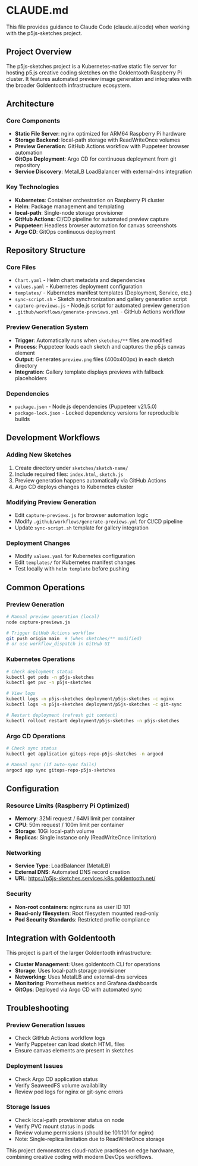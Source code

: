# CLAUDE.md

This file provides guidance to Claude Code (claude.ai/code) when working with the p5js-sketches project.

## Project Overview

The p5js-sketches project is a Kubernetes-native static file server for hosting p5.js creative coding sketches on the Goldentooth Raspberry Pi cluster. It features automated preview image generation and integrates with the broader Goldentooth infrastructure ecosystem.

## Architecture

### Core Components
- **Static File Server**: nginx optimized for ARM64 Raspberry Pi hardware
- **Storage Backend**: local-path storage with ReadWriteOnce volumes
- **Preview Generation**: GitHub Actions workflow with Puppeteer browser automation
- **GitOps Deployment**: Argo CD for continuous deployment from git repository
- **Service Discovery**: MetalLB LoadBalancer with external-dns integration

### Key Technologies
- **Kubernetes**: Container orchestration on Raspberry Pi cluster
- **Helm**: Package management and templating
- **local-path**: Single-node storage provisioner
- **GitHub Actions**: CI/CD pipeline for automated preview capture
- **Puppeteer**: Headless browser automation for canvas screenshots
- **Argo CD**: GitOps continuous deployment

## Repository Structure

### Core Files
- `Chart.yaml` - Helm chart metadata and dependencies
- `values.yaml` - Kubernetes deployment configuration
- `templates/` - Kubernetes manifest templates (Deployment, Service, etc.)
- `sync-script.sh` - Sketch synchronization and gallery generation script
- `capture-previews.js` - Node.js script for automated preview generation
- `.github/workflows/generate-previews.yml` - GitHub Actions workflow

### Preview Generation System
- **Trigger**: Automatically runs when `sketches/**` files are modified
- **Process**: Puppeteer loads each sketch and captures the p5.js canvas element
- **Output**: Generates `preview.png` files (400x400px) in each sketch directory
- **Integration**: Gallery template displays previews with fallback placeholders

### Dependencies
- `package.json` - Node.js dependencies (Puppeteer v21.5.0)
- `package-lock.json` - Locked dependency versions for reproducible builds

## Development Workflows

### Adding New Sketches
1. Create directory under `sketches/sketch-name/`
2. Include required files: `index.html`, `sketch.js`
3. Preview generation happens automatically via GitHub Actions
4. Argo CD deploys changes to Kubernetes cluster

### Modifying Preview Generation
- Edit `capture-previews.js` for browser automation logic
- Modify `.github/workflows/generate-previews.yml` for CI/CD pipeline
- Update `sync-script.sh` template for gallery integration

### Deployment Changes
- Modify `values.yaml` for Kubernetes configuration
- Edit `templates/` for Kubernetes manifest changes
- Test locally with `helm template` before pushing

## Common Operations

### Preview Generation
```bash
# Manual preview generation (local)
node capture-previews.js

# Trigger GitHub Actions workflow
git push origin main  # (when sketches/** modified)
# or use workflow_dispatch in GitHub UI
```

### Kubernetes Operations
```bash
# Check deployment status
kubectl get pods -n p5js-sketches
kubectl get pvc -n p5js-sketches

# View logs
kubectl logs -n p5js-sketches deployment/p5js-sketches -c nginx
kubectl logs -n p5js-sketches deployment/p5js-sketches -c git-sync

# Restart deployment (refresh git content)
kubectl rollout restart deployment/p5js-sketches -n p5js-sketches
```

### Argo CD Operations
```bash
# Check sync status
kubectl get application gitops-repo-p5js-sketches -n argocd

# Manual sync (if auto-sync fails)
argocd app sync gitops-repo-p5js-sketches
```

## Configuration

### Resource Limits (Raspberry Pi Optimized)
- **Memory**: 32Mi request / 64Mi limit per container
- **CPU**: 50m request / 100m limit per container  
- **Storage**: 10Gi local-path volume
- **Replicas**: Single instance only (ReadWriteOnce limitation)

### Networking
- **Service Type**: LoadBalancer (MetalLB)
- **External DNS**: Automated DNS record creation
- **URL**: https://p5js-sketches.services.k8s.goldentooth.net/

### Security
- **Non-root containers**: nginx runs as user ID 101
- **Read-only filesystem**: Root filesystem mounted read-only
- **Pod Security Standards**: Restricted profile compliance

## Integration with Goldentooth

This project is part of the larger Goldentooth infrastructure:
- **Cluster Management**: Uses goldentooth CLI for operations
- **Storage**: Uses local-path storage provisioner
- **Networking**: Uses MetalLB and external-dns services
- **Monitoring**: Prometheus metrics and Grafana dashboards
- **GitOps**: Deployed via Argo CD with automated sync

## Troubleshooting

### Preview Generation Issues
- Check GitHub Actions workflow logs
- Verify Puppeteer can load sketch HTML files
- Ensure canvas elements are present in sketches

### Deployment Issues  
- Check Argo CD application status
- Verify SeaweedFS volume availability
- Review pod logs for nginx or git-sync errors

### Storage Issues
- Check local-path provisioner status on node
- Verify PVC mount status in pods
- Review volume permissions (should be 101:101 for nginx)
- Note: Single-replica limitation due to ReadWriteOnce storage

This project demonstrates cloud-native practices on edge hardware, combining creative coding with modern DevOps workflows.